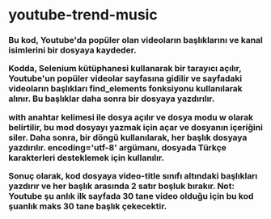 # youtube-trend-music
<h3>
Bu kod, Youtube'da popüler olan videoların başlıklarını ve kanal isimlerini bir dosyaya kaydeder.

Kodda, Selenium kütüphanesi kullanarak bir tarayıcı açılır, Youtube'un popüler videolar sayfasına gidilir ve sayfadaki videoların başlıkları find_elements fonksiyonu kullanılarak alınır. Bu başlıklar daha sonra bir dosyaya yazdırılır.

with anahtar kelimesi ile dosya açılır ve dosya modu w olarak belirtilir, bu mod dosyayı yazmak için açar ve dosyanın içeriğini siler. Daha sonra, bir döngü kullanılarak, her başlık dosyaya yazdırılır. encoding='utf-8' argümanı, dosyada Türkçe karakterleri desteklemek için kullanılır.

Sonuç olarak, kod dosyaya video-title sınıfı altındaki başlıkları yazdırır ve her başlık arasında 2 satır boşluk bırakır.
Not: Youtube şu anlık ilk sayfada 30 tane video olduğu için bu kod şuanlık maks 30 tane başlık çekecektir.
</h3>
